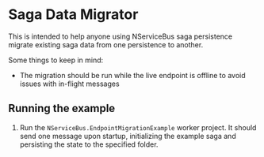 # Saga Data Migrator
This is intended to help anyone using NServiceBus saga persistence migrate existing saga data from one persistence to another.

Some things to keep in mind:

* The migration should be run while the live endpoint is offline to avoid issues with in-flight messages

## Running the example
1. Run the `NServiceBus.EndpointMigrationExample` worker project. It should send one message upon startup, initializing the example saga and persisting the state to the specified folder.
